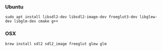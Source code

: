 ### Ubuntu

```shell
sudo apt install libsdl2-dev libsdl2-image-dev freeglut3-dev libglew-dev libglm-dev cmake g++
```

### OSX

```shell
brew install sdl2 sdl2_image freeglut glew glm
```